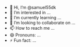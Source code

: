 - 👋 Hi, I’m @samuel55dk
- 👀 I’m interested in ...
- 🌱 I’m currently learning ...
- 💞️ I’m looking to collaborate on ...
- 📫 How to reach me ...
- 😄 Pronouns: ...
- ⚡ Fun fact: ...

<!---
samuel55dk/samuel55dk is a ✨ special ✨ repository because its `README.md` (this file) appears on your GitHub profile.
You can click the Preview link to take a look at your changes.
--->
